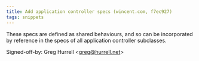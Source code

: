 ```yaml
---
title: Add application controller specs (wincent.com, f7ec927)
tags: snippets
---
```


These specs are defined as shared behaviours, and so can be incorporated by reference in the specs of all application controller subclasses.

Signed-off-by: Greg Hurrell &lt;greg@hurrell.net&gt;

